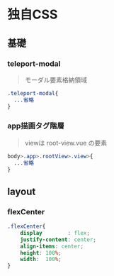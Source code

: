 # 独自CSS





## 基礎

### teleport-modal
> モーダル要素格納領域
```scss
.teleport-modal{
  ...省略
}
```

### app描画タグ階層
>viewは root-view.vue の要素
```scss
body>.app>.rootView>.view>{
  ...省略
}
```



## layout

### flexCenter
```scss
.flexCenter{
    display        : flex;
    justify-content: center;
    align-items: center;
    height: 100%;
    width:  100%;
}
```
